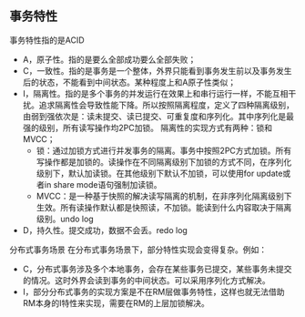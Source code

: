 ## 事务特性

事务特性指的是ACID
- A，原子性。指的是要么全部成功要么全部失败；
- C，一致性。指的是事务是一个整体，外界只能看到事务发生前以及事务发生后的状态，不能看到中间状态。某种程度上和A原子性类似；
- I，隔离性。指的是多个事务的并发运行在效果上和串行运行一样，不能互相干扰。追求隔离性会导致性能下降。所以按照隔离程度，定义了四种隔离级别，由弱到强依次是：读未提交、读已提交、可重复度和序列化。其中序列化是最强的级别，所有读写操作均2PC加锁。
  隔离性的实现方式有两种：锁和MVCC；
    - 锁：通过加锁方式进行并发事务的隔离。事务中按照2PC方式加锁。所有写操作都是加锁的。读操作在不同隔离级别下加锁的方式不同，在序列化级别下，默认加读锁。在其他级别下默认不加锁，可以使用for update或者in share mode语句强制加读锁。
    - MVCC：是一种基于快照的解决读写隔离的机制，在非序列化隔离级别下生效。所有读操作默认都是快照读，不加锁。能读到什么内容取决于隔离级别。undo log
- D，持久性。提交成功，数据不会丢。redo log

分布式事务场景
在分布式事务场景下，部分特性实现会变得复杂。例如：
- C，分布式事务涉及多个本地事务，会存在某些事务已提交，某些事务未提交的情况。这时外界会读到事务的中间状态。可以采用序列化方式解决。
- I，部分分布式事务的实现方案是不在RM层做事务特性，这样也就无法借助RM本身的I特性来实现，需要在RM的上层加锁解决。

